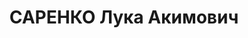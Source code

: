 ---
title: САРЕНКО Лука Акимович
description: "Род. 11.12.1903, Полтавская губ., с. Великий Хутор, украинец, обр.:\
  \ незаконченное высшее, член ВКП(б) с 1924 по 1937. Проживал: г. Днепропетровск,\
  \ ул. Косомольская, 35 - 16. 2 секр.Красногвард.райкома КП(б)У г.Днепропетровска\
  \ \n  Арестован 17.08.1937. Обв. по ст. 54-8, 11 УК УССР. Приговор: выездная сессия\
  \ ВК ВС СССР, 27.11.1937 – ВМН. Расстрелян 28.11.1937, г.Днепропетровск. \n  Реабилитирован\
  \ ВК ВС СССР 18.04.1956"
---